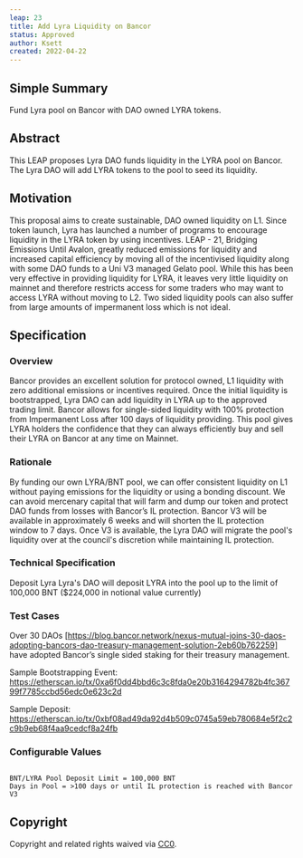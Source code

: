 ```yaml
---
leap: 23
title: Add Lyra Liquidity on Bancor
status: Approved
author: Ksett
created: 2022-04-22
---
```

<!--You can leave these HTML comments in your merged LEAP and delete the visible duplicate text guides, they will not appear and may be helpful to refer to if you edit it again. This is the suggested template for new LEAPs. Note that a LEAP number will be assigned by an editor. When opening a pull request to submit your LEAP, please use an abbreviated title in the filename, `leap-draft_title_abbrev.md`. The title should be 44 characters or less.-->

## Simple Summary
<!--"If you can't explain it simply, you don't understand it well enough." Simply describe the outcome the proposed changes intends to achieve. This should be non-technical and accessible to a casual community member.-->

Fund Lyra pool on Bancor with DAO owned LYRA tokens.

## Abstract
<!--A short (~200 word) description of the proposed change, the abstract should clearly describe the proposed change. This is what *will* be done if the LEAP is implemented, not *why* it should be done or *how* it will be done. If the LEAP proposes deploying a new contract, write, "we propose to deploy a new contract that will do x".-->

This LEAP proposes Lyra DAO funds liquidity in the LYRA pool on Bancor. The Lyra DAO will add LYRA tokens to the pool to seed its liquidity.


## Motivation
<!--This is the problem statement. This is the *why* of the LEAP. It should clearly explain *why* the current state of the protocol is inadequate.  It is critical that you explain *why* the change is needed, if the LEAP proposes changing how something is calculated, you must address *why* the current calculation is inaccurate or wrong. This is not the place to describe how the LEAP will address the issue!-->

This proposal aims to create sustainable, DAO owned liquidity on L1. Since token launch, Lyra has launched a number of programs to encourage liquidity in the LYRA token by using incentives. LEAP - 21, Bridging Emissions Until Avalon, greatly reduced emissions for liquidity and increased capital efficiency by moving all of the incentivised liquidity along with some DAO funds to a Uni V3 managed Gelato pool. While this has been very effective in providing liquidity for LYRA, it leaves very little liquidity on mainnet and therefore restricts access for some traders who may want to access LYRA without moving to L2. Two sided liquidity pools can also suffer from large amounts of impermanent loss which is not ideal.

## Specification
<!--The specification should describe the syntax and semantics of any new feature, there are five sections
1. Overview
2. Rationale
3. Technical Specification
4. Test Cases
5. Configurable Values
-->

### Overview
<!--This is a high level overview of *how* the LEAP will solve the problem. The overview should clearly describe how the new feature will be implemented.-->

Bancor provides an excellent solution for protocol owned, L1 liquidity with zero additional emissions or incentives required. Once the initial liquidity is bootstrapped, Lyra DAO can add liquidity in LYRA up to the approved trading limit. Bancor allows for single-sided liquidity with 100% protection from Impermanent Loss after 100 days of liquidity providing.  This pool gives LYRA holders the confidence that they can always efficiently buy and sell their LYRA on Bancor at any time on Mainnet.

### Rationale
<!--This is where you explain the reasoning behind how you propose to solve the problem. Why did you propose to implement the change in this way, what were the considerations and trade-offs. The rationale fleshes out what motivated the design and why particular design decisions were made. It should describe alternate designs that were considered and related work. The rationale may also provide evidence of consensus within the community, and should discuss important objections or concerns raised during discussion.-->

By funding our own LYRA/BNT pool, we can offer consistent liquidity on L1 without paying emissions for the liquidity or using a bonding discount. We can avoid mercenary capital that will farm and dump our token and protect DAO funds from losses with Bancor’s IL protection. Bancor V3 will be available in approximately 6 weeks and will shorten the IL protection window to 7 days. Once V3 is available, the Lyra DAO will migrate the pool's liquidity over at the council's discretion while maintaining IL protection.


### Technical Specification
<!--The technical specification should outline the public API of the changes proposed. That is, changes to any of the interfaces Lyra currently exposes or the creations of new ones.-->

Deposit Lyra
Lyra's DAO will deposit LYRA into the pool up to the limit of 100,000 BNT ($224,000 in notional value currently)

### Test Cases
<!--Test cases for an implementation are mandatory for LEAPs but can be included with the implementation..-->
Over 30 DAOs [https://blog.bancor.network/nexus-mutual-joins-30-daos-adopting-bancors-dao-treasury-management-solution-2eb60b762259] have adopted Bancor’s single sided staking for their treasury management.

Sample Bootstrapping Event: https://etherscan.io/tx/0xa6f0dd4bbd6c3c8fda0e20b3164294782b4fc36799f7785ccbd56edc0e623c2d

Sample Deposit:
https://etherscan.io/tx/0xbf08ad49da92d4b509c0745a59eb780684e5f2c2c9b9eb68f4aa9cedcf8a24fb

### Configurable Values
<!--Please list all values configurable under this implementation.-->
```

BNT/LYRA Pool Deposit Limit = 100,000 BNT
Days in Pool = >100 days or until IL protection is reached with Bancor V3

```

## Copyright
Copyright and related rights waived via [CC0](https://creativecommons.org/publicdomain/zero/1.0/).
